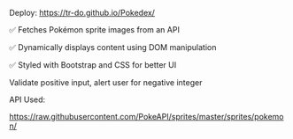 Deploy: https://tr-do.github.io/Pokedex/

✅ Fetches Pokémon sprite images from an API

✅ Dynamically displays content using DOM manipulation

✅ Styled with Bootstrap and CSS for better UI

Validate positive input, alert user for negative integer

API Used:

https://raw.githubusercontent.com/PokeAPI/sprites/master/sprites/pokemon/
